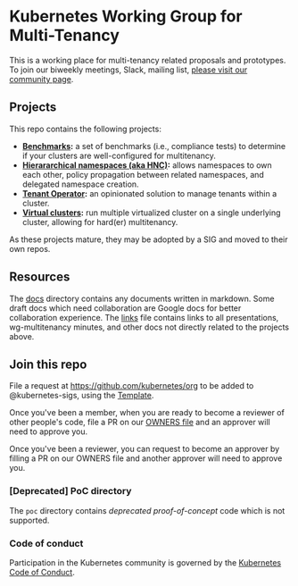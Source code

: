  # Kubernetes Working Group for Multi-Tenancy

This is a working place for multi-tenancy related proposals and prototypes. To
join our biweekly meetings, Slack, mailing list, [please visit our community
page](https://github.com/kubernetes/community/blob/master/wg-multitenancy/README.md).

## Projects

This repo contains the following projects:

* **[Benchmarks](benchmarks/):** a set of benchmarks (i.e., compliance
  tests) to determine if your clusters are well-configured for multitenancy.
* **[Hierararchical namespaces (aka HNC)](incubator/hnc/):** allows
  namespaces to own each other, policy propagation between related namespaces,
  and delegated namespace creation.
* **[Tenant Operator](tenant/):** an opinionated solution to manage tenants
  within a cluster.
* **[Virtual clusters](incubator/virtualcluster):** run multiple virtualized
  cluster on a single underlying cluster, allowing for hard(er) multitenancy.

As these projects mature, they may be adopted by a SIG and moved to their own
repos.

## Resources

The [docs](docs/)  directory contains any documents written in markdown. Some
draft docs which need collaboration are Google docs for better collaboration
experience. The [links](docs/links.md) file contains links to all presentations,
wg-multitenancy minutes, and other docs not directly related to the projects
above.

## Join this repo

File a request at https://github.com/kubernetes/org to be added to
@kubernetes-sigs, using the
[Template](https://github.com/kubernetes/org/issues/new?template=membership.md&title=REQUEST%3A%20New%20membership%20for%20%3Cyour-GH-handle%3E).

Once you've been a member, when you are ready to become a reviewer of other
people's code, file a PR on our [OWNERS
file](https://github.com/kubernetes-sigs/multi-tenancy/blob/master/OWNERS) and
an approver will need to approve you.

Once you've been a reviewer, you can request to become an approver by filling a
PR on our OWNERS file and another approver will need to approve you.

### [Deprecated] PoC directory

The `poc` directory contains *deprecated* _proof-of-concept_ code which is not supported.

### Code of conduct

Participation in the Kubernetes community is governed by the [Kubernetes Code of Conduct](code-of-conduct.md).
